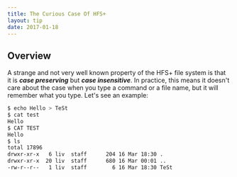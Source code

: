 ```yaml
---
title: The Curious Case Of HFS+
layout: tip
date: 2017-01-18
---
```


## Overview

A strange and not very well known property of the HFS+ file system is that it is _**case preserving**_ but _**case insensitive**_. In practice, this means it doesn't care about the case when you type a command or a file name, but it will remember what you type. Let's see an example:
```bash
$ echo Hello > TeSt
$ cat test
Hello
$ CAT TEST
Hello
$ ls
total 17896
drwxr-xr-x   6 liv  staff      204 16 Mar 18:30 .
drwxr-xr-x  20 liv  staff      680 16 Mar 00:01 ..
-rw-r--r--   1 liv  staff        6 16 Mar 18:30 TeSt
```
